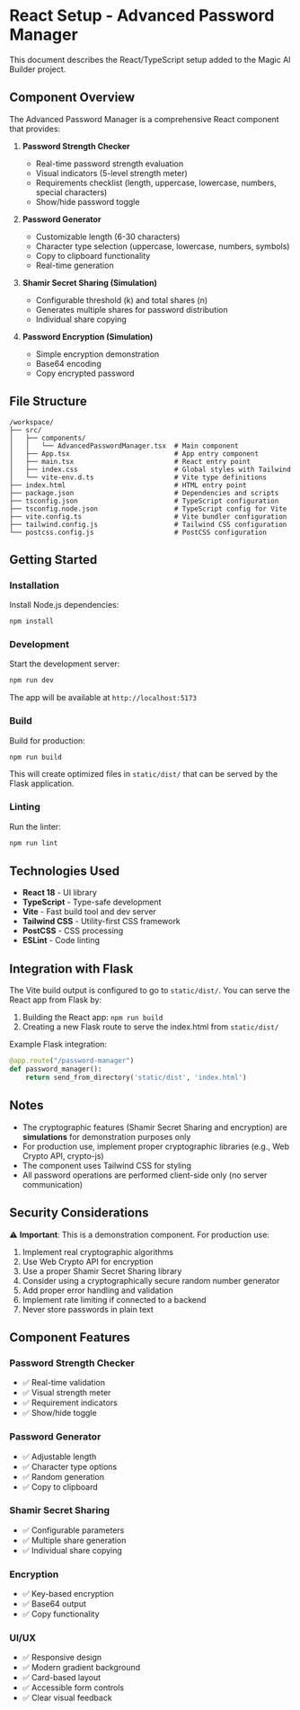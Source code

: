 # React Setup - Advanced Password Manager

This document describes the React/TypeScript setup added to the Magic AI Builder project.

## Component Overview

The Advanced Password Manager is a comprehensive React component that provides:

1. **Password Strength Checker**
   - Real-time password strength evaluation
   - Visual indicators (5-level strength meter)
   - Requirements checklist (length, uppercase, lowercase, numbers, special characters)
   - Show/hide password toggle

2. **Password Generator**
   - Customizable length (6-30 characters)
   - Character type selection (uppercase, lowercase, numbers, symbols)
   - Copy to clipboard functionality
   - Real-time generation

3. **Shamir Secret Sharing (Simulation)**
   - Configurable threshold (k) and total shares (n)
   - Generates multiple shares for password distribution
   - Individual share copying

4. **Password Encryption (Simulation)**
   - Simple encryption demonstration
   - Base64 encoding
   - Copy encrypted password

## File Structure

```
/workspace/
├── src/
│   ├── components/
│   │   └── AdvancedPasswordManager.tsx  # Main component
│   ├── App.tsx                          # App entry component
│   ├── main.tsx                         # React entry point
│   ├── index.css                        # Global styles with Tailwind
│   └── vite-env.d.ts                    # Vite type definitions
├── index.html                           # HTML entry point
├── package.json                         # Dependencies and scripts
├── tsconfig.json                        # TypeScript configuration
├── tsconfig.node.json                   # TypeScript config for Vite
├── vite.config.ts                       # Vite bundler configuration
├── tailwind.config.js                   # Tailwind CSS configuration
└── postcss.config.js                    # PostCSS configuration
```

## Getting Started

### Installation

Install Node.js dependencies:

```bash
npm install
```

### Development

Start the development server:

```bash
npm run dev
```

The app will be available at `http://localhost:5173`

### Build

Build for production:

```bash
npm run build
```

This will create optimized files in `static/dist/` that can be served by the Flask application.

### Linting

Run the linter:

```bash
npm run lint
```

## Technologies Used

- **React 18** - UI library
- **TypeScript** - Type-safe development
- **Vite** - Fast build tool and dev server
- **Tailwind CSS** - Utility-first CSS framework
- **PostCSS** - CSS processing
- **ESLint** - Code linting

## Integration with Flask

The Vite build output is configured to go to `static/dist/`. You can serve the React app from Flask by:

1. Building the React app: `npm run build`
2. Creating a new Flask route to serve the index.html from `static/dist/`

Example Flask integration:

```python
@app.route("/password-manager")
def password_manager():
    return send_from_directory('static/dist', 'index.html')
```

## Notes

- The cryptographic features (Shamir Secret Sharing and encryption) are **simulations** for demonstration purposes only
- For production use, implement proper cryptographic libraries (e.g., Web Crypto API, crypto-js)
- The component uses Tailwind CSS for styling
- All password operations are performed client-side only (no server communication)

## Security Considerations

⚠️ **Important**: This is a demonstration component. For production use:

1. Implement real cryptographic algorithms
2. Use Web Crypto API for encryption
3. Use a proper Shamir Secret Sharing library
4. Consider using a cryptographically secure random number generator
5. Add proper error handling and validation
6. Implement rate limiting if connected to a backend
7. Never store passwords in plain text

## Component Features

### Password Strength Checker
- ✅ Real-time validation
- ✅ Visual strength meter
- ✅ Requirement indicators
- ✅ Show/hide toggle

### Password Generator
- ✅ Adjustable length
- ✅ Character type options
- ✅ Random generation
- ✅ Copy to clipboard

### Shamir Secret Sharing
- ✅ Configurable parameters
- ✅ Multiple share generation
- ✅ Individual share copying

### Encryption
- ✅ Key-based encryption
- ✅ Base64 output
- ✅ Copy functionality

### UI/UX
- ✅ Responsive design
- ✅ Modern gradient background
- ✅ Card-based layout
- ✅ Accessible form controls
- ✅ Clear visual feedback
